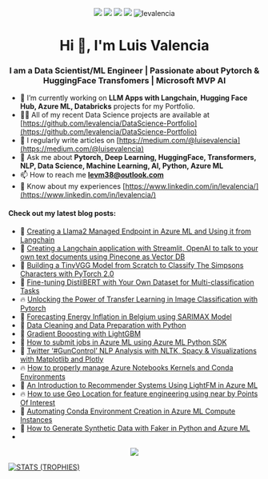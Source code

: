 <p align="center">
  <a href="https://www.linkedin.com/in/levalencia/" target="_blank"><img src="https://img.shields.io/badge/Linkedin-Follow%20levalencia-blue?logo=linkedin" /></a>
  <a href="https://medium.com/@luisevalencia" target="_blank"><img src="https://img.shields.io/badge/Blog-https%3A%2F%2Fmedium.com%2F%40luisevalencia-blue" /></a>
  <a href="https://twitter.com/intent/follow?screen_name=levalencia" target="_blank"><img src="https://img.shields.io/twitter/follow/levalencia?style=social" /></a>
  <a href="https://www.youtube.com/c/TheMachineLearningEnthusiastLuisValencia" target="_blank"><img src="https://img.shields.io/badge/Youtube-The%20Machine%20Learning%20Enthusiast-red" /></a>
 
 <img src="https://komarev.com/ghpvc/?username=levalencia&label=Profile%20views&color=0e75b6&style=flat" alt="levalencia" />
</p>


<h1 align="center">Hi 👋, I'm Luis Valencia</h1>
<h3 align="center">I am a Data Scientist/ML Engineer  | Passionate about Pytorch & HuggingFace Transfomers | Microsoft MVP AI</h3>

- 🔭 I’m currently working on **LLM Apps with Langchain, Hugging Face Hub, Azure ML, Databricks** projects for my Portfolio.
- 👨‍💻 All of my recent Data Science projects are available at [https://github.com/levalencia/DataScience-Portfolio](https://github.com/levalencia/DataScience-Portfolio)
- 📝 I regularly write articles on [https://medium.com/@luisevalencia](https://medium.com/@luisevalencia)
- 💬 Ask me about **Pytorch, Deep Learning, HuggingFace, Transformers, NLP, Data Science, Machine Learning, AI, Python,  Azure ML**
- 📫 How to reach me **levm38@outlook.com**
- 📄 Know about my experiences [https://www.linkedin.com/in/levalencia/](https://www.linkedin.com/in/levalencia/)


#### Check out my latest blog posts:

<!-- BLOG-POST-LIST:START -->
- 📢 [Creating a Llama2 Managed Endpoint in Azure ML and Using it from Langchain](https://medium.com/python-in-plain-english/creating-a-llama2-managed-endpoint-in-azure-ml-and-using-it-from-langchain-7550f5dc26de)
- 🤖 [Creating a Langchain application with Streamlit, OpenAI to talk to your own text documents using Pinecone as Vector DB](https://medium.com/python-in-plain-english/creating-a-langchain-application-with-streamlit-openai-to-talk-to-your-own-text-documents-using-62c27fe49c63)
- 🌱 [Building a TinyVGG Model from Scratch to Classify The Simpsons Characters with PyTorch 2.0](https://medium.com/@luisevalencia/building-a-tinyvgg-model-from-scratch-to-classify-the-simpsons-characters-with-pytorch-2-0-eeebf5b67810)
- 📝 [Fine-tuning DistilBERT with Your Own Dataset for Multi-classification Tasks](https://medium.com/python-in-plain-english/fine-tuning-distilbert-with-your-own-dataset-for-multi-classification-task-69f944189648)
- 🔥 [Unlocking the Power of Transfer Learning in Image Classification with Pytorch](https://medium.com/python-in-plain-english/unlocking-the-power-of-transfer-learning-in-image-classification-with-pytorch-d3a8e9179cea)
- 💬 [Forecasting Energy Inflation in Belgium using SARIMAX Model](https://medium.com/python-in-plain-english/forecasting-energy-inflation-in-belgium-using-sarimax-model-fd26a8e30a6e)
- 📝 [Data Cleaning and Data Preparation with Python](https://medium.com/towardsdev/data-cleaning-and-data-preparation-with-python-3ee0db086d66)
- 🌱 [Gradient Booosting with LightGBM](https://medium.com/python-in-plain-english/gradient-boosting-with-lightgbm-c07280fa9541)
- 🦾 [How to submit jobs in Azure ML using Azure ML Python SDK](https://medium.com/@luisevalencia/how-to-submit-jobs-in-azure-ml-using-azure-ml-python-sdk-7a15ffe23808)
 - 📢 [Twitter ‘#GunControl’ NLP Analysis with NLTK, Spacy & Visualizations with Matplotlib and Plotly](https://medium.com/python-in-plain-english/twitter-guncontrol-nlp-analysis-with-nltk-spacy-and-visualizations-with-matplotlib-and-plotly-f58afc51f069)
 - 🔥 [How to properly manage Azure Notebooks Kernels and Conda Environments](https://medium.com/@luisevalencia/how-to-properly-manage-azure-notebooks-kernels-and-conda-environments-b0862f3eca51)
 - 🤖 [An Introduction to Recommender Systems Using LightFM in Azure ML](https://medium.com/python-in-plain-english/introduction-to-recommender-systems-using-lightfm-in-azure-ml-e86feaff6ac4)
 - 🔥 [How to use Geo Location for feature engineering using near by Points Of Interest](https://medium.com/python-in-plain-english/how-to-use-geo-location-for-feature-engineering-using-near-by-points-of-interest-563752e6ad26)
 - 📝 [Automating Conda Environment Creation in Azure ML Compute Instances](https://medium.com/towardsdev/automating-conda-environment-creation-in-azure-ml-compute-instances-b0a7f8248cb9)
 - 🤖 [How to Generate Synthetic Data with Faker in Python and Azure ML](https://medium.com/python-in-plain-english/how-to-generate-synthetic-data-with-faker-in-python-and-azure-ml-24f69ddaea0e)
 - <!-- BLOG-POST-LIST:END -->

<p align="center">
  <img src="https://github-readme-stats.vercel.app/api?username=levalencia&count_private=true&show_icons=true&theme=react&include_all_commits=true&hide=contribs" />
</p>

<p align="center">

[![STATS (TROPHIES)](https://github-profile-trophy.vercel.app/?username=levalencia&theme=gruvbox&margin-w=15&margin-h=15&column=8)](https://github.com/levalencia)

</p>
